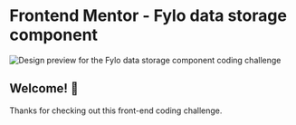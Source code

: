 # Frontend Mentor - Fylo data storage component

![Design preview for the Fylo data storage component coding challenge](./output/desktop.pngg)

## Welcome! 👋

Thanks for checking out this front-end coding challenge.

